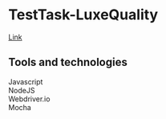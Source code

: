 # TestTask-LuxeQuality
[Link][x1]

## Tools and technologies
Javascript  
NodeJS  
Webdriver.io  
Mocha  

[x1]: <https://bit.ly/3AZiiHF>
